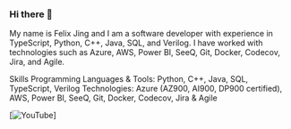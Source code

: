 ### Hi there 👋

My name is Felix Jing and I am a software developer with experience in TypeScript, Python, C++, Java, SQL, and Verilog. I have worked with technologies such as Azure, AWS, Power BI, SeeQ, Git, Docker, Codecov, Jira, and Agile.

Skills
Programming Languages & Tools: Python, C++, Java, SQL, TypeScript, Verilog
Technologies: Azure (AZ900, AI900, DP900 certified), AWS, Power BI, SeeQ, Git, Docker, Codecov, Jira & Agile

[![YouTube](https://img.shields.io/badge/-YouTube-red?style=for-the-badge&logo=youtube&logoColor=white)]

<!--
**fjing1/fjing1** is a ✨ _special_ ✨ repository because its `README.md` (this file) appears on your GitHub profile.

Here are some ideas to get you started:
[youtube]: https://www.youtube.com/channel/UCqrVpCVCyYtzZu78P3Fsi9A


